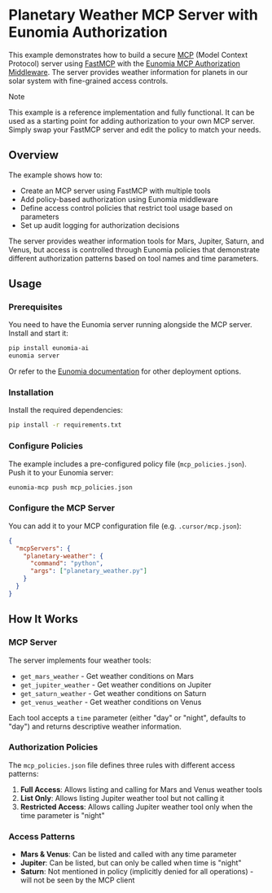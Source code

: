 # Planetary Weather MCP Server with Eunomia Authorization

This example demonstrates how to build a secure [MCP][mcp-docs] (Model Context Protocol) server using [FastMCP][fastmcp-docs] with the [Eunomia MCP Authorization Middleware][eunomia-mcp-github]. The server provides weather information for planets in our solar system with fine-grained access controls.

> [!NOTE]
> This example is a reference implementation and fully functional. It can be used as a starting point for adding authorization to your own MCP server. Simply swap your FastMCP server and edit the policy to match your needs.

## Overview

The example shows how to:

- Create an MCP server using FastMCP with multiple tools
- Add policy-based authorization using Eunomia middleware
- Define access control policies that restrict tool usage based on parameters
- Set up audit logging for authorization decisions

The server provides weather information tools for Mars, Jupiter, Saturn, and Venus, but access is controlled through Eunomia policies that demonstrate different authorization patterns based on tool names and time parameters.

## Usage

### Prerequisites

You need to have the Eunomia server running alongside the MCP server. Install and start it:

```bash
pip install eunomia-ai
eunomia server
```

Or refer to the [Eunomia documentation][eunomia-docs-run-server] for other deployment options.

### Installation

Install the required dependencies:

```bash
pip install -r requirements.txt
```

### Configure Policies

The example includes a pre-configured policy file (`mcp_policies.json`). Push it to your Eunomia server:

```bash
eunomia-mcp push mcp_policies.json
```

### Configure the MCP Server

You can add it to your MCP configuration file (e.g. `.cursor/mcp.json`):

```json
{
  "mcpServers": {
    "planetary-weather": {
      "command": "python",
      "args": ["planetary_weather.py"]
    }
  }
}
```

## How It Works

### MCP Server

The server implements four weather tools:

- `get_mars_weather` - Get weather conditions on Mars
- `get_jupiter_weather` - Get weather conditions on Jupiter
- `get_saturn_weather` - Get weather conditions on Saturn
- `get_venus_weather` - Get weather conditions on Venus

Each tool accepts a `time` parameter (either "day" or "night", defaults to "day") and returns descriptive weather information.

### Authorization Policies

The `mcp_policies.json` file defines three rules with different access patterns:

1. **Full Access**: Allows listing and calling for Mars and Venus weather tools
2. **List Only**: Allows listing Jupiter weather tool but not calling it
3. **Restricted Access**: Allows calling Jupiter weather tool only when the time parameter is "night"

### Access Patterns

- **Mars & Venus**: Can be listed and called with any time parameter
- **Jupiter**: Can be listed, but can only be called when time is "night"
- **Saturn**: Not mentioned in policy (implicitly denied for all operations) - will not be seen by the MCP client

[mcp-docs]: https://modelcontextprotocol.io
[fastmcp-docs]: https://gofastmcp.com/
[eunomia-mcp-github]: https://github.com/whataboutyou-ai/eunomia/tree/main/pkgs/extensions/mcp
[eunomia-docs-run-server]: https://whataboutyou-ai.github.io/eunomia/server/pdp/run_server
